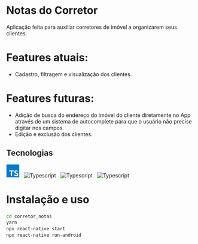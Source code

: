 # Notas do Corretor
Aplicação feita para auxiliar corretores de imóvel a organizarem seus clientes.

# Features atuais:
- Cadastro, filtragem e visualização dos clientes.

# Features futuras: 
- Adição de busca do endereço do imóvel do cliente diretamente no App através de um sistema de autocomplete 
para que o usuário não precise digitar nos campos.
- Edição e exclusão dos clientes.
## Tecnologias

<img height="35" title="Typescript" alt="Typescript" src="https://raw.githubusercontent.com/devicons/devicon/master/icons/typescript/typescript-original.svg"> &nbsp;
<img height="35" title="Typescript" alt="Typescript" src="https://upload.wikimedia.org/wikipedia/commons/thumb/a/a7/React-icon.svg/539px-React-icon.svg.png"> &nbsp;
<img height="35" title="Typescript" alt="Typescript" src="https://avatars.githubusercontent.com/u/20658825?s=200&v=4"> &nbsp;
<img height="35" title="Typescript" alt="Typescript" src="https://i.pinimg.com/originals/9b/db/7e/9bdb7eb5b437242dd6908bfb0b34857c.png"> &nbsp;

# Instalação e uso
```sh
cd corretor_notas
yarn
npx react-native start
npx react-native run-android
```
